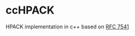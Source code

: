 # ccHPACK
HPACK implementation in c++ based on [RFC 7541](http://tools.ietf.org/html/rfc7541 "RFC 7541")
